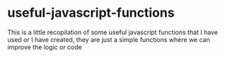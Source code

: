 # useful-javascript-functions
This is a little recopilation of some useful javascript functions that I have used or I have created, they are just a simple functions where we can improve the logic or code
